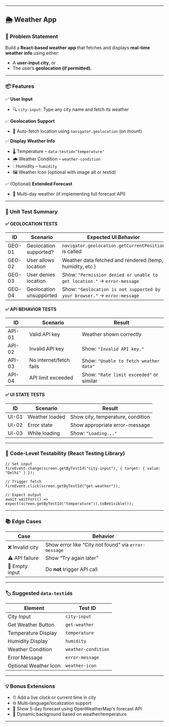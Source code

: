 
---

## 🌦️ Weather App 

### 🧠 Problem Statement

Build a **React-based weather app** that fetches and displays **real-time weather info** using either:

* A **user-input city**, or
* The user’s **geolocation (if permitted)**.

---

### 📦 Features

✅ **User Input**

* 🔍 `city-input`: Type any city name and fetch its weather

✅ **Geolocation Support**

* 📡 Auto-fetch location using `navigator.geolocation` (on mount)

✅ **Display Weather Info**

* 🌡️ Temperature – `data-testid="temperature"`
* 🌧️ Weather Condition – `weather-condition`
* 💧 Humidity – `humidity`
* 🖼️ Weather Icon (optional with image alt or testid)

✅ (Optional) **Extended Forecast**

* 📆 Multi-day weather (if implementing full forecast API)

---

### 🧪 Unit Test Summary

#### ✅ GEOLOCATION TESTS

| ID     | Scenario                | Expected UI Behavior                                                      |
| ------ | ----------------------- | ------------------------------------------------------------------------- |
| GEO-01 | Geolocation supported?  | `navigator.geolocation.getCurrentPosition` is called                      |
| GEO-02 | User allows location    | Weather data fetched and rendered (temp, humidity, etc.)                  |
| GEO-03 | User denies location    | Show: `"Permission denied or unable to get location."` → `error-message`  |
| GEO-04 | Geolocation unsupported | Show: `"Geolocation is not supported by your browser."` → `error-message` |

#### ✅ API BEHAVIOR TESTS

| ID     | Scenario                | Result                                   |
| ------ | ----------------------- | ---------------------------------------- |
| API-01 | Valid API key           | Weather shown correctly                  |
| API-02 | Invalid API key         | Show: `"Invalid API key."`               |
| API-03 | No internet/fetch fails | Show: `"Unable to fetch weather data"`   |
| API-04 | API limit exceeded      | Show: `"Rate limit exceeded"` or similar |

#### ✅ UI STATE TESTS

| ID    | Scenario       | Result                            |
| ----- | -------------- | --------------------------------- |
| UI-01 | Weather loaded | Show city, temperature, condition |
| UI-02 | Error state    | Show appropriate error-message    |
| UI-03 | While loading  | Show: `"Loading..."`              |

---

### 🧪 Code-Level Testability (React Testing Library)

```tsx
// Set input
fireEvent.change(screen.getByTestId("city-input"), { target: { value: "Delhi" } });

// Trigger fetch
fireEvent.click(screen.getByTestId("get-weather"));

// Expect output
await waitFor(() => expect(screen.getByTestId("temperature")).toBeVisible());
```

---

### 📚 Edge Cases

| Case           | Behavior                                             |
| -------------- | ---------------------------------------------------- |
| ❌ Invalid city | Show error like “City not found” via `error-message` |
| ⚠️ API failure | Show “Try again later”                               |
| 🚫 Empty input | Do **not** trigger API call                          |

---

### 🏷️ Suggested `data-testid`s

| Element               | Test ID             |
| --------------------- | ------------------- |
| City Input            | `city-input`        |
| Get Weather Button    | `get-weather`       |
| Temperature Display   | `temperature`       |
| Humidity Display      | `humidity`          |
| Weather Condition     | `weather-condition` |
| Error Message         | `error-message`     |
| Optional Weather Icon | `weather-icon`      |

---

### 💡 Bonus Extensions

* ⏰ Add a live clock or current time in city
* 🌐 Multi-language/localization support
* 📆 Show 5-day forecast using OpenWeatherMap's forecast API
* 🌙 Dynamic background based on weather/temperature

---

